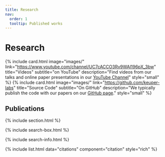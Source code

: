 ```yaml
---
title: Research
nav:
  order: 1
  tooltip: Published works
---
```


# <i class="fas fa-microscope"></i>Research

{%
  include card.html
  image="images/"
  link="https://www.youtube.com/channel/UC7cACCO3Rv9WAl196pX_3bw"
  title="Videos"
  subtitle="on YouTube"
  description="Find videos from our talks and online paper presentations in our [YouTube Channel](https://www.youtube.com/channel/UC7cACCO3Rv9WAl196pX_3bw)"
  style="small"
%}
{%
  include card.html
  image="images/"
  link="https://github.com/keuper-labs"
  title="Source Code"
  subtitle="On GitHub"
  description="We typically publish the code with our papers on our [GitHub page](https://github.com/keuper-labs)."
  style="small"
%}

## Publications

{% include section.html %}

{% include search-box.html %}

{% include search-info.html %}

{% include list.html data="citations" component="citation" style="rich" %}
